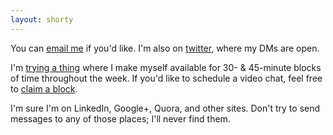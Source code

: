 ```yaml
---
layout: shorty
---
```


You can [email me][email] if you'd like. I'm also on [twitter][tw], where my DMs are open.

I'm [trying a thing][] where I make myself available for 30- & 45-minute blocks of time throughout the week.
If you'd like to schedule a video chat, feel free to [claim a block][].

I'm sure I'm on LinkedIn, Google+, Quora, and other sites. 
Don't try to send messages to any of those places; I'll never find them.


[trying a thing]: /blog/coffee-talk
  "Coffee Talk"
[email]: mailto:{{site.email}}
  "email address"
[tw]: //twitter.com/{{site.twitter}}
  "twitter profile"
[fb]: //facebook.com/{{site.fb}}
  "facebook profile"
[claim a block]: //calendar.google.com/calendar/selfsched?sstoken=UU9yV3VESkxyOERlfGRlZmF1bHR8OWNhYTAwYTU2OTY3ZGQxMmZkMzIzYmFlNGVhOTI3ODM
  "Google Calendar appointments"
